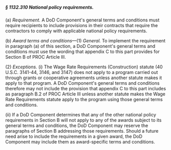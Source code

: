 ##### § 1132.310 National policy requirements. #####

(a) *Requirement.* A DoD Component's general terms and conditions must require recipients to include provisions in their contracts that require the contractors to comply with applicable national policy requirements.

(b) *Award terms and conditions*—(1) *General.* To implement the requirement in paragraph (a) of this section, a DoD Component's general terms and conditions must use the wording that appendix C to this part provides for Section B of PROC Article III.

(2) *Exceptions.* (i) The Wage Rate Requirements (Construction) statute (40 U.S.C. 3141-44, 3146, and 3147) does not apply to a program carried out through grants or cooperative agreements unless another statute makes it apply to that program. A DoD Component's general terms and conditions therefore may not include the provision that appendix C to this part includes as paragraph B.2 of PROC Article III unless another statute makes the Wage Rate Requirements statute apply to the program using those general terms and conditions.

(ii) If a DoD Component determines that any of the other national policy requirements in Section B will not apply to any of the awards subject to its general terms and conditions, the DoD Component may reserve the paragraphs of Section B addressing those requirements. Should a future need arise to include the requirements in a given award, the DoD Component may include them as award-specific terms and conditions.